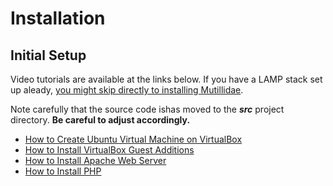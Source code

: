 # Installation

## Initial Setup

Video tutorials are available at the links below. If you have a LAMP stack set up
aleady, [you might skip directly to installing Mutillidae](https://www.youtube.com/watch?v=TcgeRab7ayM).

Note carefully that the source code ishas moved to the ***src*** project directory. **Be careful to adjust accordingly.**

* [How to Create Ubuntu Virtual Machine on VirtualBox](https://www.youtube.com/watch?v=Cazzls2sZVk)
* [How to Install VirtualBox Guest Additions](https://www.youtube.com/watch?v=8VCeFRwRmRU)
* [How to Install Apache Web Server](https://www.youtube.com/watch?v=cZtkVOHRYts)
* [How to Install PHP](https://www.youtube.com/watch?v=Z6IhGGxJidM)
